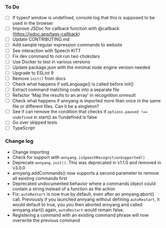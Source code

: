 ### To Do
- [ ] If typeof window is undefined, console log that this is supposed to be used in the browser
- [ ] Improve JSDoc for callback function with @callback (https://jsdoc.app/tags-callback)
- [ ] Update CONTRIBUTING.md
- [ ] Add sample regular expression commands to website
- [ ] See interaction with Speech KITT
- [ ] Fix dev command to not run two chokidars
- [ ] Use Docker to test in various versions
- [ ] Update package.json with the minimal node engine version needed
- [ ] Upgrade to ESLint 9
- [ ] Remove `init()` from docs
- [ ] Check what happens if setLanguage() is called before init()
- [ ] Extract command matching code into a separate file
- [ ] Refactor 'Map the results to an array' in recognition.onresult
- [ ] Check what happens if annyang is imported more than once in the same file or different files. Can it be a singleton?
- [ ] See if can remove the condition that checks if `options.paused !== undefined` in start() as !!undefined is false
- [ ] Go over skipped tests
- [ ] TypeScript

### Change log

- Change importing
- Check for support with `annyang.isSpeechRecognitionSupported()`
- Deprecate `annyang.init()`. This was deprecated in v1.1.0 and removed in v3.0.0
- annyang.addCommands() now supports a second parameter to remove all existing commands first
- Deprecated undocumented behavior where a commands object could contain a string instead of a function as the action
- Fix: `autoRestart` is now true by default, even after an annyang.abort() call. Previously if you launched annyang without defining `autoRestart`, it would default to true, you you then aborted annyang and called annyang.start() again, `autoRestart` would remain false.
- Registering a command with an existing command phrase will now overwrite the previous command
